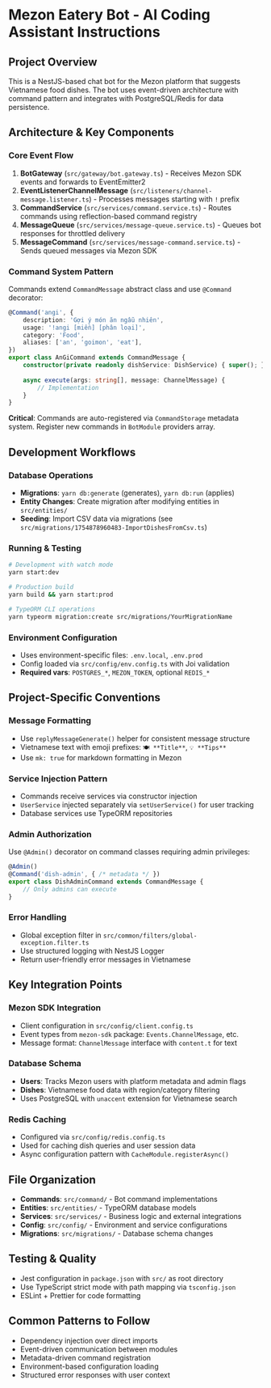 # Mezon Eatery Bot - AI Coding Assistant Instructions

## Project Overview
This is a NestJS-based chat bot for the Mezon platform that suggests Vietnamese food dishes. The bot uses event-driven architecture with command pattern and integrates with PostgreSQL/Redis for data persistence.

## Architecture & Key Components

### Core Event Flow
1. **BotGateway** (`src/gateway/bot.gateway.ts`) - Receives Mezon SDK events and forwards to EventEmitter2
2. **EventListenerChannelMessage** (`src/listeners/channel-message.listener.ts`) - Processes messages starting with `!` prefix
3. **CommandService** (`src/services/command.service.ts`) - Routes commands using reflection-based command registry
4. **MessageQueue** (`src/services/message-queue.service.ts`) - Queues bot responses for throttled delivery
5. **MessageCommand** (`src/services/message-command.service.ts`) - Sends queued messages via Mezon SDK

### Command System Pattern
Commands extend `CommandMessage` abstract class and use `@Command` decorator:

```typescript
@Command('angi', {
    description: 'Gợi ý món ăn ngẫu nhiên',
    usage: '!angi [miền] [phân loại]',
    category: 'Food',
    aliases: ['an', 'goimon', 'eat'],
})
export class AnGiCommand extends CommandMessage {
    constructor(private readonly dishService: DishService) { super(); }
    
    async execute(args: string[], message: ChannelMessage) {
        // Implementation
    }
}
```

**Critical**: Commands are auto-registered via `CommandStorage` metadata system. Register new commands in `BotModule` providers array.

## Development Workflows

### Database Operations
- **Migrations**: `yarn db:generate` (generates), `yarn db:run` (applies)
- **Entity Changes**: Create migration after modifying entities in `src/entities/`
- **Seeding**: Import CSV data via migrations (see `src/migrations/1754878960483-ImportDishesFromCsv.ts`)

### Running & Testing
```bash
# Development with watch mode
yarn start:dev

# Production build
yarn build && yarn start:prod

# TypeORM CLI operations
yarn typeorm migration:create src/migrations/YourMigrationName
```

### Environment Configuration
- Uses environment-specific files: `.env.local`, `.env.prod`
- Config loaded via `src/config/env.config.ts` with Joi validation
- **Required vars**: `POSTGRES_*`, `MEZON_TOKEN`, optional `REDIS_*`

## Project-Specific Conventions

### Message Formatting
- Use `replyMessageGenerate()` helper for consistent message structure
- Vietnamese text with emoji prefixes: `🍽️ **Title**`, `💡 **Tips**`
- Use `mk: true` for markdown formatting in Mezon

### Service Injection Pattern
- Commands receive services via constructor injection
- `UserService` injected separately via `setUserService()` for user tracking
- Database services use TypeORM repositories

### Admin Authorization
Use `@Admin()` decorator on command classes requiring admin privileges:
```typescript
@Admin()
@Command('dish-admin', { /* metadata */ })
export class DishAdminCommand extends CommandMessage {
    // Only admins can execute
}
```

### Error Handling
- Global exception filter in `src/common/filters/global-exception.filter.ts`
- Use structured logging with NestJS Logger
- Return user-friendly error messages in Vietnamese

## Key Integration Points

### Mezon SDK Integration
- Client configuration in `src/config/client.config.ts`
- Event types from `mezon-sdk` package: `Events.ChannelMessage`, etc.
- Message format: `ChannelMessage` interface with `content.t` for text

### Database Schema
- **Users**: Tracks Mezon users with platform metadata and admin flags
- **Dishes**: Vietnamese food data with region/category filtering
- Uses PostgreSQL with `unaccent` extension for Vietnamese search

### Redis Caching
- Configured via `src/config/redis.config.ts`
- Used for caching dish queries and user session data
- Async configuration pattern with `CacheModule.registerAsync()`

## File Organization
- **Commands**: `src/command/` - Bot command implementations
- **Entities**: `src/entities/` - TypeORM database models  
- **Services**: `src/services/` - Business logic and external integrations
- **Config**: `src/config/` - Environment and service configurations
- **Migrations**: `src/migrations/` - Database schema changes

## Testing & Quality
- Jest configuration in `package.json` with `src/` as root directory
- Use TypeScript strict mode with path mapping via `tsconfig.json`
- ESLint + Prettier for code formatting

## Common Patterns to Follow
- Dependency injection over direct imports
- Event-driven communication between modules
- Metadata-driven command registration
- Environment-based configuration loading
- Structured error responses with user context
